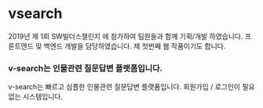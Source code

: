 # vsearch
2019년 제 1회 SW빌더스챌린지 에 참가하여 팀원들과 함께 기획/개발 하였습니다. 프론트엔드 및 백엔드 개발을 담당하였습니다.
제 첫번째 웹 작품이기도 합니다.

### v-search는 인물관련 질문답변 플랫폼입니다. 
v-search는 빠르고 심플한 인물관련 질문답변 플랫폼입니다.
회원가입 / 로그인이 필요 없는 시스템입니다.
